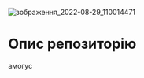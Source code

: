 ![зображення_2022-08-29_110014471](https://user-images.githubusercontent.com/112370779/187153322-311bb5c8-6e5f-49a1-ae79-5b9db94f69e7.png)
# Опис репозиторію
амогус